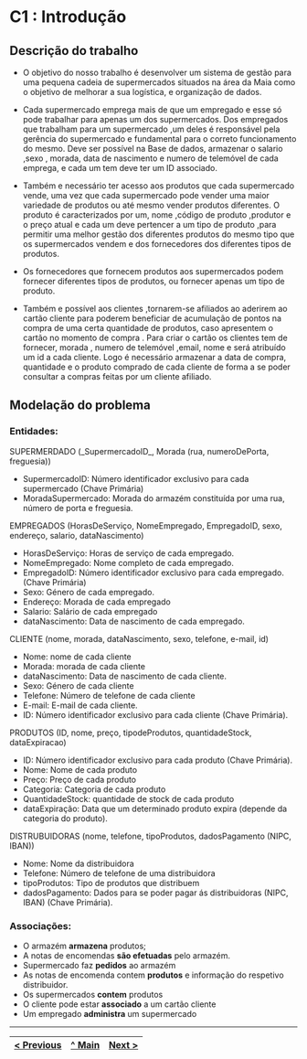 # C1 : Introdução


## Descrição do trabalho
* O objetivo do nosso trabalho é desenvolver um sistema de gestão para uma pequena cadeia de supermercados situados na área da Maia como o objetivo de melhorar a sua logística, e organização de dados.

* Cada supermercado emprega mais de que um  empregado e esse só pode trabalhar para apenas um dos supermercados. Dos empregados que trabalham para um supermercado ,um deles é responsável pela gerência do supermercado e fundamental para o correto funcionamento do mesmo. 
Deve ser possível na Base de dados, armazenar o salario ,sexo , morada, data de nascimento e numero de telemóvel de cada emprega, e cada um tem deve ter um ID associado.
* Também e necessário ter acesso  aos produtos que cada supermercado vende, uma vez que cada supermercado pode vender uma maior variedade de produtos ou até mesmo vender produtos diferentes. O produto é caracterizados por um, nome ,código de produto ,produtor e o preço atual e cada um deve pertencer a um tipo de produto ,para permitir uma melhor gestão dos diferentes produtos do mesmo tipo que os supermercados vendem e dos fornecedores dos diferentes tipos de produtos.

* Os fornecedores que fornecem produtos aos supermercados podem fornecer diferentes tipos de produtos, ou fornecer apenas um tipo de produto.

* Também e possível aos clientes ,tornarem-se afiliados ao aderirem ao cartão cliente para poderem beneficiar de acumulação de pontos na compra de uma certa quantidade de produtos,  caso apresentem o cartão no momento de compra  . Para criar o cartão os clientes tem de fornecer, morada , numero de telemóvel ,email, nome e será atribuído um id a cada cliente.
Logo é necessário armazenar a data de compra, quantidade e o produto comprado de cada cliente de forma a se poder consultar a compras feitas por um cliente afiliado.






## Modelação do problema

### **Entidades**:
  



SUPERMERDADO (\_SupermercadoID\_, Morada (rua, numeroDePorta, freguesia))
*	SupermercadoID: Número identificador exclusivo para cada supermercado (Chave Primária)
*	MoradaSupermercado: Morada do armazém constituída por uma rua, número de porta e freguesia.


EMPREGADOS (HorasDeServiço, NomeEmpregado, EmpregadoID, sexo, endereço, salario, dataNascimento)
*	HorasDeServiço: Horas de serviço de cada empregado.
*	NomeEmpregado: Nome completo de cada empregado.
*	EmpregadoID: Número identificador exclusivo para cada empregado. (Chave Primária)
*	Sexo: Género de cada empregado.
*	Endereço: Morada de cada empregado
*	Salario: Salário de cada empregado
*	dataNascimento: Data de nascimento de cada empregado.

CLIENTE (nome, morada, dataNascimento, sexo, telefone, e-mail, id)
*	Nome: nome de cada cliente
*	Morada: morada de cada cliente
*	dataNascimento: Data de nascimento de cada cliente.
*	Sexo: Género de cada cliente
*	Telefone: Número de telefone de cada cliente
*	E-mail: E-mail de cada cliente.
*	ID: Número identificador exclusivo para cada cliente (Chave Primária).

PRODUTOS (ID, nome, preço, tipodeProdutos, quantidadeStock, dataExpiracao) 
*	ID: Número identificador exclusivo para cada produto (Chave Primária).
*	Nome: Nome de cada produto
*	Preço: Preço de cada produto
*	Categoria: Categoria de cada produto
*	QuantidadeStock: quantidade de stock de cada produto
*	dataExpiração: Data que um determinado produto expira (depende da categoria do produto).

DISTRUBUIDORAS (nome, telefone, tipoProdutos, dadosPagamento (NIPC, IBAN))
*	Nome: Nome da distribuidora
*	Telefone: Número de telefone de uma distribuidora
*	tipoProdutos: Tipo de produtos que distribuem
*	dadosPagamento: Dados para se poder pagar ás distribuidoras (NIPC, IBAN) (Chave Primária).

### **Associações**:
* O armazém **armazena** produtos;
* A notas de encomendas **são efetuadas** pelo armazém.
* Supermercado faz **pedidos** ao armazém 
* As notas de encomenda contem **produtos** e informação do respetivo distribuidor.
* Os supermercados **contem** produtos
* O cliente pode estar **associado** a um cartão cliente
* Um empregado **administra** um supermercado




---
[< Previous](rei00.md) | [^ Main](/../../) | [Next >](rei02.md)
:--- | :---: | ---: 
